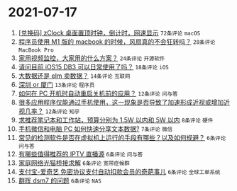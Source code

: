 # 2021-07-17

1. [[兑换码] zClock 桌面置顶时钟，倒计时，网速显示](https://www.v2ex.com/t/790028) `72条评论` `macOS`
1. [程序员使用 M1 版的 macbook 的时候，风扇真的不会狂转吗？](https://www.v2ex.com/t/790050) `28条评论` `MacBook Pro`
1. [家用视频监控，大家用的什么方案？](https://www.v2ex.com/t/790029) `24条评论` `开源软件`
1. [请问目前 iOS15 DB3 可以日常使用了吗？](https://www.v2ex.com/t/790053) `18条评论` `iOS`
1. [大数据还是 elm 卖数据？](https://www.v2ex.com/t/790031) `14条评论` `互联网`
1. [深圳 or 厦门](https://www.v2ex.com/t/790076) `13条评论` `程序员`
1. [如何在 PC 开机时自动重启关机前的应用？](https://www.v2ex.com/t/790056) `12条评论` `问与答`
1. [很多应用程序仅能通过手机使用，这一现象是否导致了加速形成近视或增加近视几率？](https://www.v2ex.com/t/790032) `12条评论` `知乎`
1. [求推荐笔记本和工作站，预算分别为 1.5W 以内和 5W 以内](https://www.v2ex.com/t/790025) `8条评论` `硬件`
1. [手机微信和电脑 PC 如何快速分享文本数据?](https://www.v2ex.com/t/790026) `7条评论` `微信`
1. [常见的检测软件是否在虚拟机上运行的手段有哪些？以及如何规避？](https://www.v2ex.com/t/790077) `6条评论` `问与答`
1. [有哪些值得推荐的 IPTV 直播源](https://www.v2ex.com/t/790047) `6条评论` `问与答`
1. [家庭网络光猫桥接求解](https://www.v2ex.com/t/790042) `6条评论` `宽带症候群`
1. [支付宝-爱奇艺 免密协议支付自动扣款会员的奇葩事儿](https://www.v2ex.com/t/790036) `6条评论` `全球工单系统`
1. [群晖 dsm7 的问题](https://www.v2ex.com/t/790035) `6条评论` `NAS`
